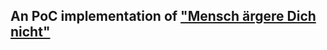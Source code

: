 ## An PoC implementation of ["Mensch ärgere Dich nicht"](https://en.wikipedia.org/wiki/Mensch_%C3%A4rgere_Dich_nicht)
